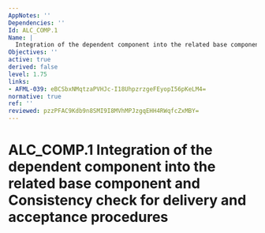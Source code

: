 ```yaml
---
AppNotes: ''
Dependencies: ''
Id: ALC_COMP.1
Name: |
  Integration of the dependent component into the related base component and Consistency check for delivery and acceptance procedures
Objectives: ''
active: true
derived: false
level: 1.75
links:
- AFML-039: eBCSbxNMqtzaPVHJc-I18UhpzrzgeFEyopI56pKeLM4=
normative: true
ref: ''
reviewed: pzzPFAC9Kdb9n8SMI9I8MVhMPJzgqEHH4RWqfcZxMBY=
---
```


# ALC_COMP.1 Integration of the dependent component into the related base component and Consistency check for delivery and acceptance procedures